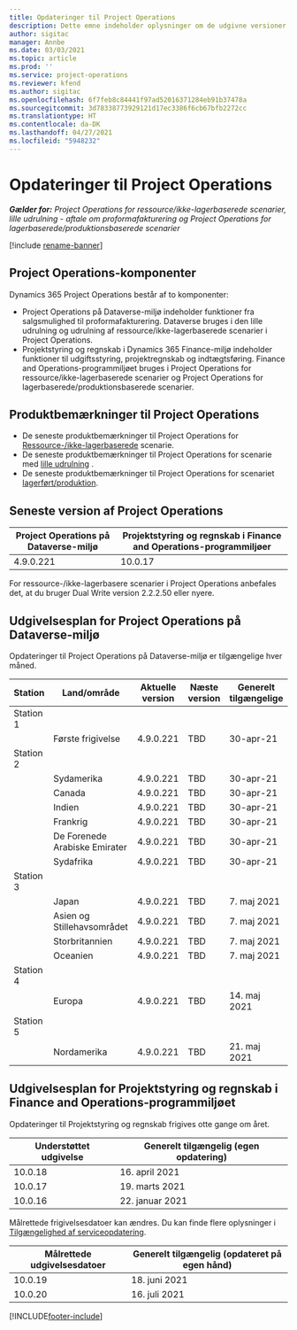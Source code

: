 ```yaml
---
title: Opdateringer til Project Operations
description: Dette emne indeholder oplysninger om de udgivne versioner af Dynamics 365 Project Operations.
author: sigitac
manager: Annbe
ms.date: 03/03/2021
ms.topic: article
ms.prod: ''
ms.service: project-operations
ms.reviewer: kfend
ms.author: sigitac
ms.openlocfilehash: 6f7feb8c84441f97ad52016371284eb91b37478a
ms.sourcegitcommit: 3d78338773929121d17ec3386f6cb67bfb2272cc
ms.translationtype: HT
ms.contentlocale: da-DK
ms.lasthandoff: 04/27/2021
ms.locfileid: "5948232"
---
```

# <a name="project-operations-updates"></a>Opdateringer til Project Operations

_**Gælder for:** Project Operations for ressource/ikke-lagerbaserede scenarier, lille udrulning - aftale om proformafakturering og Project Operations for lagerbaserede/produktionsbaserede scenarier_

[!include [rename-banner](~/includes/cc-data-platform-banner.md)]

## <a name="project-operations-components"></a>Project Operations-komponenter

Dynamics 365 Project Operations består af to komponenter:

- Project Operations på Dataverse-miljø indeholder funktioner fra salgsmulighed til proformafakturering. Dataverse bruges i den lille udrulning og udrulning af ressource/ikke-lagerbaserede scenarier i Project Operations.
- Projektstyring og regnskab i Dynamics 365 Finance-miljø indeholder funktioner til udgiftsstyring, projektregnskab og indtægtsføring. Finance and Operations-programmiljøet bruges i Project Operations for ressource/ikke-lagerbaserede scenarier og Project Operations for lagerbaserede/produktionsbaserede scenarier.

## <a name="project-operations-release-notes"></a>Produktbemærkninger til Project Operations
- De seneste produktbemærkninger til Project Operations for [Ressource-/ikke-lagerbaserede](whats-new-apr-2021-resource-based.md) scenarie.
- De seneste produktbemærkninger til Project Operations for scenarie med [lille udrulning](../pro/whats-new/whats-new-apr-2021-lite.md) .
- De seneste produktbemærkninger til Project Operations for scenariet [lagerført/produktion](../prod-pma/whats-new/whats-new-mar-2021-stocked.md).

## <a name="project-operations-latest-version"></a>Seneste version af Project Operations

| Project Operations på Dataverse-miljø | Projektstyring og regnskab i Finance and Operations-programmiljøer | 
| --- | --- |
| 4.9.0.221 | 10.0.17 |

For ressource-/ikke-lagerbasere scenarier i Project Operations anbefales det, at du bruger Dual Write version 2.2.2.50 eller nyere.

## <a name="release-schedule-for-project-operations-on-dataverse-environment"></a>Udgivelsesplan for Project Operations på Dataverse-miljø

Opdateringer til Project Operations på Dataverse-miljø er tilgængelige hver måned. 

| Station   | Land/område        | Aktuelle version | Næste version | Generelt tilgængelige |
|-----------|---------------|-----------------|--------------|---------------------|
| Station 1 |   &nbsp;      |    &nbsp;       | &nbsp;       |      &nbsp;         |
|   &nbsp;  | Første frigivelse |  4.9.0.221       | TBD     | 30-apr-21           |
| Station 2 |   &nbsp;      |    &nbsp;       | &nbsp;       |      &nbsp;         |
|   &nbsp;  | Sydamerika |  4.9.0.221       | TBD     | 30-apr-21           |
|    &nbsp; | Canada        |  4.9.0.221       | TBD     | 30-apr-21           |
|   &nbsp;  | Indien         |  4.9.0.221       | TBD     | 30-apr-21           |
|   &nbsp;  | Frankrig         |  4.9.0.221       | TBD     | 30-apr-21           |
|   &nbsp;  | De Forenede Arabiske Emirater         |  4.9.0.221       | TBD     | 30-apr-21           |
|   &nbsp;  | Sydafrika         |  4.9.0.221       | TBD     | 30-apr-21           |
| Station 3  |      &nbsp;   |     &nbsp;      |     &nbsp;   |      &nbsp;         |
|   &nbsp;  | Japan         |  4.9.0.221       | TBD     | 7. maj 2021           |
|   &nbsp;  | Asien og Stillehavsområdet  |  4.9.0.221       | TBD     | 7. maj 2021           |
|   &nbsp;  | Storbritannien |  4.9.0.221       | TBD     | 7. maj 2021           |
|   &nbsp;  | Oceanien       |  4.9.0.221       | TBD     | 7. maj 2021           |
| Station 4 |     &nbsp;    |     &nbsp;      |     &nbsp;   |      &nbsp;         |
|   &nbsp;  | Europa        |  4.9.0.221       | TBD     | 14. maj 2021           |
| Station 5 |     &nbsp;    |     &nbsp;      |     &nbsp;   |      &nbsp;         |
|   &nbsp;  | Nordamerika |  4.9.0.221       | TBD     | 21. maj 2021           |

## <a name="release-schedule-for-project-management-and-accounting-in-the-finance-and-operations-apps-environment"></a>Udgivelsesplan for Projektstyring og regnskab i Finance and Operations-programmiljøet

Opdateringer til Projektstyring og regnskab frigives otte gange om året.

| Understøttet udgivelse | Generelt tilgængelig (egen opdatering) |
| --- | --- |
| 10.0.18 | 16. april 2021 |
| 10.0.17 | 19. marts 2021 |
| 10.0.16 | 22. januar 2021 |


Målrettede frigivelsesdatoer kan ændres. Du kan finde flere oplysninger i [Tilgængelighed af serviceopdatering](/dynamics365/fin-ops-core/fin-ops/get-started/public-preview-releases?toc=%2fdynamics365%2ffinance%2ftoc.json).

| Målrettede udgivelsesdatoer | Generelt tilgængelig (opdateret på egen hånd) |
| --- | --- |
| 10.0.19 | 18. juni 2021 |
| 10.0.20 | 16. juli 2021 |


[!INCLUDE[footer-include](../includes/footer-banner.md)]